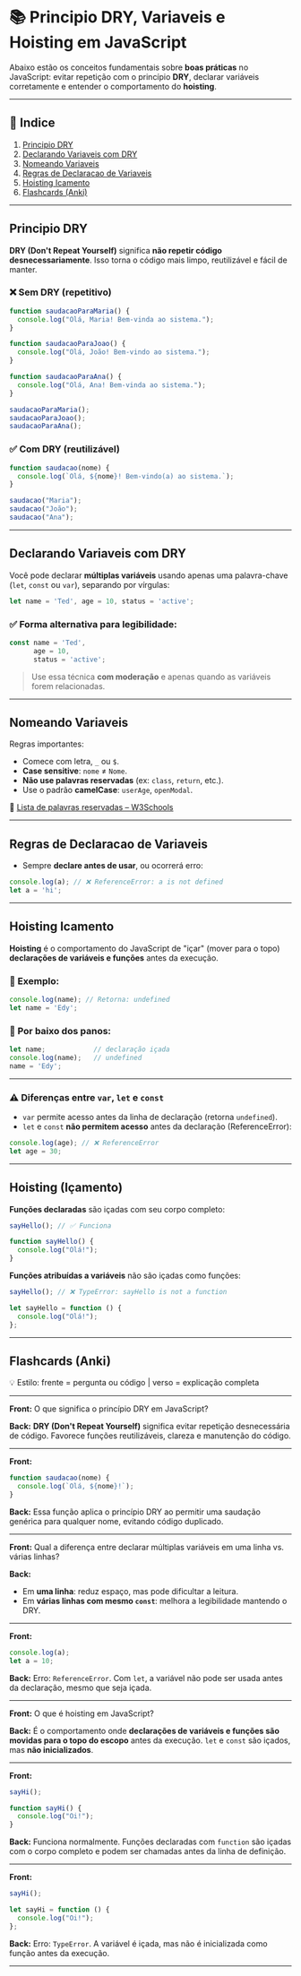 # 📚 Principio DRY, Variaveis e Hoisting em JavaScript

Abaixo estão os conceitos fundamentais sobre **boas práticas** no JavaScript: evitar repetição com o princípio **DRY**, declarar variáveis corretamente e entender o comportamento do **hoisting**.

---

## 📑 Indice

1. [Principio DRY](#principio-dry)
2. [Declarando Variaveis com DRY](#declarando-variaveis-com-dry)
3. [Nomeando Variaveis](#nomeando-variaveis)
4. [Regras de Declaracao de Variaveis](#regras-de-declaracao-de-variaveis)
5. [Hoisting Icamento](#hoisting-icamento)
6. [Flashcards (Anki)](#flashcards-anki)

---

## Principio DRY

**DRY (Don't Repeat Yourself)** significa **não repetir código desnecessariamente**. Isso torna o código mais limpo, reutilizável e fácil de manter.

### ❌ Sem DRY (repetitivo)

```javascript
function saudacaoParaMaria() {
  console.log("Olá, Maria! Bem-vinda ao sistema.");
}

function saudacaoParaJoao() {
  console.log("Olá, João! Bem-vindo ao sistema.");
}

function saudacaoParaAna() {
  console.log("Olá, Ana! Bem-vinda ao sistema.");
}

saudacaoParaMaria();
saudacaoParaJoao();
saudacaoParaAna();
````

### ✅ Com DRY (reutilizável)

```javascript
function saudacao(nome) {
  console.log(`Olá, ${nome}! Bem-vindo(a) ao sistema.`);
}

saudacao("Maria");
saudacao("João");
saudacao("Ana");
```

---

## Declarando Variaveis com DRY

Você pode declarar **múltiplas variáveis** usando apenas uma palavra-chave (`let`, `const` ou `var`), separando por vírgulas:

```javascript
let name = 'Ted', age = 10, status = 'active';
```

### ✅ Forma alternativa para legibilidade:

```javascript
const name = 'Ted',
      age = 10,
      status = 'active';
```

> Use essa técnica **com moderação** e apenas quando as variáveis forem relacionadas.

---

## Nomeando Variaveis

Regras importantes:

* Comece com letra, `_` ou `$`.
* **Case sensitive**: `nome` ≠ `Nome`.
* **Não use palavras reservadas** (ex: `class`, `return`, etc.).
* Use o padrão **camelCase**: `userAge`, `openModal`.

🔗 [Lista de palavras reservadas – W3Schools](https://www.w3schools.com/js/js_reserved.asp)

---

## Regras de Declaracao de Variaveis

* Sempre **declare antes de usar**, ou ocorrerá erro:

```javascript
console.log(a); // ❌ ReferenceError: a is not defined
let a = 'hi';
```

---

## Hoisting Icamento

**Hoisting** é o comportamento do JavaScript de "içar" (mover para o topo) **declarações de variáveis e funções** antes da execução.

### 🧪 Exemplo:

```javascript
console.log(name); // Retorna: undefined
let name = 'Edy';
```

### 🧐 Por baixo dos panos:

```javascript
let name;            // declaração içada
console.log(name);   // undefined
name = 'Edy';
```

---

### ⚠️ Diferenças entre `var`, `let` e `const`

* `var` permite acesso antes da linha de declaração (retorna `undefined`).
* `let` e `const` **não permitem acesso** antes da declaração (ReferenceError):

```javascript
console.log(age); // ❌ ReferenceError
let age = 30;
```

---

## Hoisting (Içamento)

**Funções declaradas** são içadas com seu corpo completo:

```javascript
sayHello(); // ✅ Funciona

function sayHello() {
  console.log("Olá!");
}
```

**Funções atribuídas a variáveis** não são içadas como funções:

```javascript
sayHello(); // ❌ TypeError: sayHello is not a function

let sayHello = function () {
  console.log("Olá!");
};
```

---

## Flashcards (Anki)

💡 Estilo: frente = pergunta ou código | verso = explicação completa

---

**Front:**
O que significa o princípio DRY em JavaScript?

**Back:**
**DRY (Don't Repeat Yourself)** significa evitar repetição desnecessária de código. Favorece funções reutilizáveis, clareza e manutenção do código.

---

**Front:**

```js
function saudacao(nome) {
  console.log(`Olá, ${nome}!`);
}
```

**Back:**
Essa função aplica o princípio DRY ao permitir uma saudação genérica para qualquer nome, evitando código duplicado.

---

**Front:**
Qual a diferença entre declarar múltiplas variáveis em uma linha vs. várias linhas?

**Back:**

* Em **uma linha**: reduz espaço, mas pode dificultar a leitura.
* Em **várias linhas com mesmo `const`**: melhora a legibilidade mantendo o DRY.

---

**Front:**

```js
console.log(a);
let a = 10;
```

**Back:**
Erro: `ReferenceError`. Com `let`, a variável não pode ser usada antes da declaração, mesmo que seja içada.

---

**Front:**
O que é hoisting em JavaScript?

**Back:**
É o comportamento onde **declarações de variáveis e funções são movidas para o topo do escopo** antes da execução. `let` e `const` são içados, mas **não inicializados**.

---

**Front:**

```js
sayHi();

function sayHi() {
  console.log("Oi!");
}
```

**Back:**
Funciona normalmente. Funções declaradas com `function` são içadas com o corpo completo e podem ser chamadas antes da linha de definição.

---

**Front:**

```js
sayHi();

let sayHi = function () {
  console.log("Oi!");
};
```

**Back:**
Erro: `TypeError`. A variável é içada, mas não é inicializada como função antes da execução.

---
